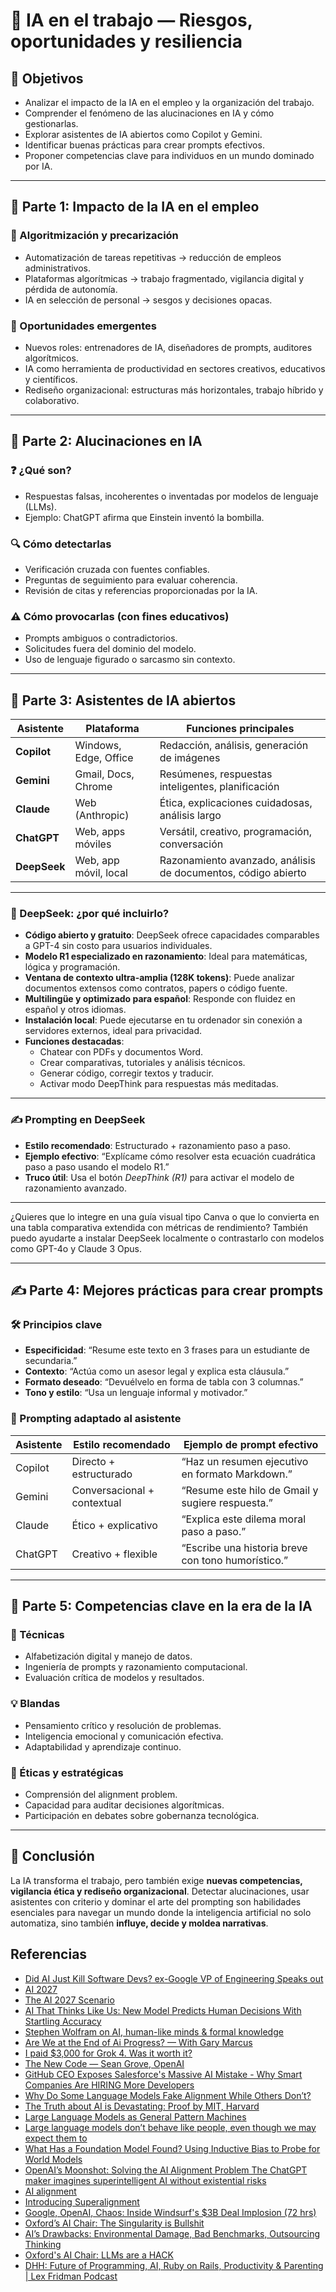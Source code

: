 # 🧠 IA en el trabajo — Riesgos, oportunidades y resiliencia

## 🎯 Objetivos

- Analizar el impacto de la IA en el empleo y la organización del trabajo.
- Comprender el fenómeno de las alucinaciones en IA y cómo gestionarlas.
- Explorar asistentes de IA abiertos como Copilot y Gemini.
- Identificar buenas prácticas para crear prompts efectivos.
- Proponer competencias clave para individuos en un mundo dominado por IA.

---

## 🧩 Parte 1: Impacto de la IA en el empleo

### 🔻 Algoritmización y precarización

- Automatización de tareas repetitivas → reducción de empleos administrativos.
- Plataformas algorítmicas → trabajo fragmentado, vigilancia digital y pérdida de autonomía.
- IA en selección de personal → sesgos y decisiones opacas.

### 🌱 Oportunidades emergentes

- Nuevos roles: entrenadores de IA, diseñadores de prompts, auditores algorítmicos.
- IA como herramienta de productividad en sectores creativos, educativos y científicos.
- Rediseño organizacional: estructuras más horizontales, trabajo híbrido y colaborativo.

---

## 🧠 Parte 2: Alucinaciones en IA

### ❓ ¿Qué son?

- Respuestas falsas, incoherentes o inventadas por modelos de lenguaje (LLMs).
- Ejemplo: ChatGPT afirma que Einstein inventó la bombilla.

### 🔍 Cómo detectarlas

- Verificación cruzada con fuentes confiables.
- Preguntas de seguimiento para evaluar coherencia.
- Revisión de citas y referencias proporcionadas por la IA.

### ⚠️ Cómo provocarlas (con fines educativos)

- Prompts ambiguos o contradictorios.
- Solicitudes fuera del dominio del modelo.
- Uso de lenguaje figurado o sarcasmo sin contexto.

---

## 🤖 Parte 3: Asistentes de IA abiertos

| Asistente     | Plataforma         | Funciones principales                          |
|---------------|--------------------|-------------------------------------------------|
| **Copilot**   | Windows, Edge, Office | Redacción, análisis, generación de imágenes     |
| **Gemini**    | Gmail, Docs, Chrome | Resúmenes, respuestas inteligentes, planificación |
| **Claude**    | Web (Anthropic)    | Ética, explicaciones cuidadosas, análisis largo |
| **ChatGPT**   | Web, apps móviles  | Versátil, creativo, programación, conversación  |
| **DeepSeek**  | Web, app móvil, local | Razonamiento avanzado, análisis de documentos, código abierto |

---

### 🧠 DeepSeek: ¿por qué incluirlo?

- **Código abierto y gratuito**: DeepSeek ofrece capacidades comparables a GPT-4 sin costo para usuarios individuales.
- **Modelo R1 especializado en razonamiento**: Ideal para matemáticas, lógica y programación.
- **Ventana de contexto ultra-amplia (128K tokens)**: Puede analizar documentos extensos como contratos, papers o código fuente.
- **Multilingüe y optimizado para español**: Responde con fluidez en español y otros idiomas.
- **Instalación local**: Puede ejecutarse en tu ordenador sin conexión a servidores externos, ideal para privacidad.
- **Funciones destacadas**:
  - Chatear con PDFs y documentos Word.
  - Crear comparativas, tutoriales y análisis técnicos.
  - Generar código, corregir textos y traducir.
  - Activar modo DeepThink para respuestas más meditadas.

---

### ✍️ Prompting en DeepSeek

- **Estilo recomendado**: Estructurado + razonamiento paso a paso.
- **Ejemplo efectivo**: “Explícame cómo resolver esta ecuación cuadrática paso a paso usando el modelo R1.”
- **Truco útil**: Usa el botón *DeepThink (R1)* para activar el modelo de razonamiento avanzado.

---

¿Quieres que lo integre en una guía visual tipo Canva o que lo convierta en una tabla comparativa extendida con métricas de rendimiento? También puedo ayudarte a instalar DeepSeek localmente o contrastarlo con modelos como GPT-4o y Claude 3 Opus.


---

## ✍️ Parte 4: Mejores prácticas para crear prompts

### 🛠️ Principios clave

- **Especificidad**: “Resume este texto en 3 frases para un estudiante de secundaria.”
- **Contexto**: “Actúa como un asesor legal y explica esta cláusula.”
- **Formato deseado**: “Devuélvelo en forma de tabla con 3 columnas.”
- **Tono y estilo**: “Usa un lenguaje informal y motivador.”

### 🧠 Prompting adaptado al asistente

| Asistente   | Estilo recomendado         | Ejemplo de prompt efectivo                     |
|-------------|----------------------------|------------------------------------------------|
| Copilot     | Directo + estructurado      | “Haz un resumen ejecutivo en formato Markdown.”|
| Gemini      | Conversacional + contextual | “Resume este hilo de Gmail y sugiere respuesta.”|
| Claude      | Ético + explicativo         | “Explica este dilema moral paso a paso.”       |
| ChatGPT     | Creativo + flexible         | “Escribe una historia breve con tono humorístico.”|

---

## 🧠 Parte 5: Competencias clave en la era de la IA

### 🔧 Técnicas

- Alfabetización digital y manejo de datos.
- Ingeniería de prompts y razonamiento computacional.
- Evaluación crítica de modelos y resultados.

### 💡 Blandas

- Pensamiento crítico y resolución de problemas.
- Inteligencia emocional y comunicación efectiva.
- Adaptabilidad y aprendizaje continuo.

### 🧭 Éticas y estratégicas

- Comprensión del alignment problem.
- Capacidad para auditar decisiones algorítmicas.
- Participación en debates sobre gobernanza tecnológica.

---

## 📌 Conclusión

La IA transforma el trabajo, pero también exige **nuevas competencias, vigilancia ética y rediseño organizacional**. Detectar alucinaciones, usar asistentes con criterio y dominar el arte del prompting son habilidades esenciales para navegar un mundo donde la inteligencia artificial no solo automatiza, sino también **influye, decide y moldea narrativas**.

## Referencias

- [Did AI Just Kill Software Devs? ex-Google VP of Engineering Speaks out](https://youtu.be/64cdhWFvxeY?si=wf0RzBTH0vPJjFRR)
- [AI 2027](https://ai-2027.com/)
- [The AI 2027 Scenario](https://youtu.be/5KVDDfAkRgc?si=oCvJcs5YNAYM05Bn)
- [AI That Thinks Like Us: New Model Predicts Human Decisions With Startling Accuracy](https://scitechdaily.com/ai-that-thinks-like-us-new-model-predicts-human-decisions-with-startling-accuracy/)
- [Stephen Wolfram on AI, human-like minds & formal knowledge](https://youtu.be/pr2cdW21-3E?si=xTfMyRHu-FHXuHKv)
- [Are We at the End of Ai Progress? — With Gary Marcus](https://youtu.be/3MygnjdqNWc?si=l-KZNcCHqCtp0X3G)
- [I paid $3,000 for Grok 4. Was it worth it?](https://youtu.be/TbLsOsbFSe0?si=NHpJf-adDYKcrkmc)
- [The New Code — Sean Grove, OpenAI](https://youtu.be/8rABwKRsec4?si=3P2vLa2kdh5IPJd5)
- [GitHub CEO Exposes Salesforce's Massive AI Mistake - Why Smart Companies Are HIRING More Developers](https://www.youtube.com/live/Vi24NXJrebg?si=aVaQLdbKWxmpzdjP)
- [Why Do Some Language Models Fake Alignment While Others Don’t?](https://arxiv.org/abs/2506.18032)
- [The Truth about AI is Devastating: Proof by MIT, Harvard](https://youtu.be/jxB-lQyAAxU?si=oJ5m-uuUnhF52Fl2)
- [Large Language Models as General Pattern Machines](https://arxiv.org/abs/2307.04721)
- [Large language models don’t behave like people, even though we may expect them to](https://news.mit.edu/2024/large-language-models-dont-behave-like-people-0723)
- [What Has a Foundation Model Found? Using Inductive Bias to Probe for World Models](https://arxiv.org/pdf/2507.06952)
- [OpenAI’s Moonshot: Solving the AI Alignment Problem The ChatGPT maker imagines superintelligent AI without existential risks](https://spectrum.ieee.org/the-alignment-problem-openai)
- [AI alignment](https://en.wikipedia.org/wiki/AI_alignment)
- [Introducing Superalignment](https://openai.com/index/introducing-superalignment/)
- [Google, OpenAI, Chaos: Inside Windsurf's $3B Deal Implosion (72 hrs)](https://youtu.be/qgQvci8NzM8?si=WxD0lirUleepiC3D)
- [Oxford’s AI Chair: The Singularity is Bullshit](https://youtu.be/yaHiqGNrj60?si=AOurSsiTSujtPCMS)
- [AI’s Drawbacks: Environmental Damage, Bad Benchmarks, Outsourcing Thinking](https://youtu.be/WreiudYaenc?si=ji05vmFXer-pE767)
- [Oxford's AI Chair: LLMs are a HACK](https://youtu.be/7-UzV9AZKeU?si=aOFYt7jL7UjA4RJB)
- [DHH: Future of Programming, AI, Ruby on Rails, Productivity & Parenting | Lex Fridman Podcast](https://www.youtube.com/watch?v=vagyIcmIGOQ)

